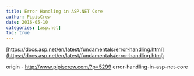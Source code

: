 ```yaml
---
title: Error Handling in ASP.NET Core
author: PipisCrew
date: 2016-05-10
categories: [asp.net]
toc: true
---
```


[https://docs.asp.net/en/latest/fundamentals/error-handling.html](https://docs.asp.net/en/latest/fundamentals/error-handling.html)

origin - http://www.pipiscrew.com/?p=5299 error-handling-in-asp-net-core
